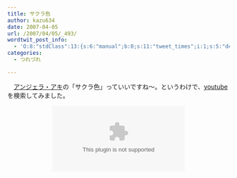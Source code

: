 ```yaml
---
title: サクラ色
author: kazu634
date: 2007-04-05
url: /2007/04/05/_493/
wordtwit_post_info:
  - 'O:8:"stdClass":13:{s:6:"manual";b:0;s:11:"tweet_times";i:1;s:5:"delay";i:0;s:7:"enabled";i:1;s:10:"separation";s:2:"60";s:7:"version";s:3:"3.7";s:14:"tweet_template";b:0;s:6:"status";i:2;s:6:"result";a:0:{}s:13:"tweet_counter";i:2;s:13:"tweet_log_ids";a:1:{i:0;i:2857;}s:9:"hash_tags";a:0:{}s:8:"accounts";a:1:{i:0;s:7:"kazu634";}}'
categories:
  - つれづれ

---
```

<div class="section">
<p>
    　<a href="http://ja.wikipedia.org/wiki/%E3%82%A2%E3%83%B3%E3%82%B8%E3%82%A7%E3%83%A9%E3%83%BB%E3%82%A2%E3%82%AD" onclick="__gaTracker('send', 'event', 'outbound-article', 'http://ja.wikipedia.org/wiki/%E3%82%A2%E3%83%B3%E3%82%B8%E3%82%A7%E3%83%A9%E3%83%BB%E3%82%A2%E3%82%AD', 'アンジェラ・アキ');" target="blank">アンジェラ・アキ</a>の「サクラ色」っていいですね～。というわけで、<a href="http://www.youtube.com/" onclick="__gaTracker('send', 'event', 'outbound-article', 'http://www.youtube.com/', 'youtube');" target="blank">youtube</a>を検索してみました。
</p>
  
<p>
<center>
<object height=&#8221;350&#8243; width=&#8221;425&#8243;><param name=&#8221;movie&#8221; value=&#8221;http://www.youtube.com/v/wIxixMEpdlo&#8221;><param name=&#8221;wmode&#8221; value=&#8221;transparent&#8221;><embed src=&#8221;http://www.youtube.com/v/wIxixMEpdlo&#8221; type=&#8221;application/x-shockwave-flash&#8221; wmode=&#8221;transparent&#8221; height=&#8221;350&#8243; width=&#8221;425&#8243;></object>
</center></div>